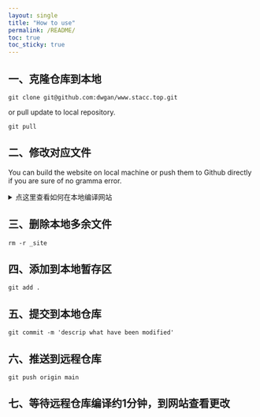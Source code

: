 ```yaml
---
layout: single
title: "How to use"
permalink: /README/
toc: true
toc_sticky: true
---
```


## 一、克隆仓库到本地

   ```shell
   git clone git@github.com:dwgan/www.stacc.top.git
   ```

   or pull update to local repository.

   ```shell
   git pull
   ```

## 二、修改对应文件

You can build the website on local machine or push them to Github directly if you are sure of no gramma error.

<details><summary>点这里查看如何在本地编译网站</summary>

### 1. 安装 Ruby 环境

首先，你需要在 Windows 上安装 Ruby。推荐使用 [RubyInstaller](https://rubyinstaller.org/) 来安装。

1. 下载并安装 **Ruby+Devkit**（选择 2.x 版本）。
2. 在安装过程中，选择“Add Ruby executables to your PATH”。
3. 安装完成后，打开命令行（cmd 或 PowerShell），输入 `ruby -v` 和 `gem -v` 来检查 Ruby 是否成功安装。

### 2. 安装 Jekyll 和 Bundler

打开命令行工具，输入以下命令来安装 **Jekyll** 和 **Bundler**：

```bash
gem install jekyll bundler
```

### 3. 克隆 Minimal Mistakes 仓库

选择一个文件夹来存放你的网站，然后在命令行中执行：

```bash
git clone https://github.com/mmistakes/minimal-mistakes.git .
```

如果你没有安装 Git，可以从 [Git 官网](https://git-scm.com/) 下载并安装。

### 4. 安装依赖

在命令行中，进入到你的项目目录并安装依赖：

```bash
bundle install
```

### 5. 启动本地服务器

安装完依赖后，你可以使用以下命令启动本地服务器：

```bash
bundle exec jekyll serve
```

网站将在 `http://localhost:4000` 上运行。

</details>

## 三、删除本地多余文件

   ```
   rm -r _site
   ```

## 四、添加到本地暂存区

   ```shell
   git add .
   ```

## 五、提交到本地仓库

   ```shell
   git commit -m 'descrip what have been modified'
   ```

## 六、推送到远程仓库

   ```shell
   git push origin main
   ```

## 七、等待远程仓库编译约1分钟，到网站查看更改